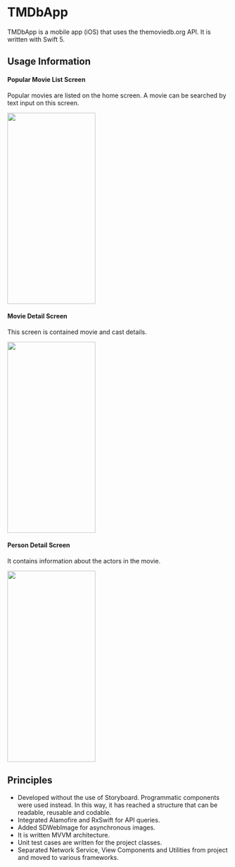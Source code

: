 # TMDbApp

TMDbApp is a mobile app (iOS) that uses the themoviedb.org API. It is written with Swift 5.

## Usage Information

#### Popular Movie List Screen
Popular movies are listed on the home screen. A movie can be searched by text input on this screen.

<img src="https://i.ibb.co/7KgYb1q/first.jpg" width="200" height="433">

#### Movie Detail Screen
This screen is contained movie and cast details.

<img src="https://i.ibb.co/fqczFJn/second.jpg" width="200" height="433">

#### Person Detail Screen
It contains information about the actors in the movie.

<img src="https://i.ibb.co/HKqmX9W/simulator-screenshot-BBEBA651-843-E-4860-9554-B704-FD38-BBB3.png" width="200" height="433">

## Principles

- Developed without the use of Storyboard. Programmatic components were used instead. In this way, it has reached a structure that can be readable, reusable and codable.
- Integrated Alamofire and RxSwift for API queries.
- Added SDWebImage for asynchronous images.
- It is written MVVM architecture.
- Unit test cases are written for the project classes.
- Separated Network Service, View Components and Utilities from project and moved to various frameworks.
